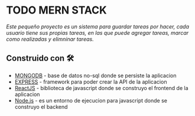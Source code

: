 # TODO MERN STACK
_Este pequeño proyecto es un sistema para guardar tareas por hacer, cada usuario tiene sus propias tareas, en las que puede agregar tareas, marcar como realizadas y elimninar tareas._

## Construido con 🛠️

* [MONGODB](https://www.mongodb.com/) - base de datos no-sql donde se persiste la aplicacion
* [EXPRESS](https://expressjs.com/) - framework para poder crear la API de la aplicacion
* [ReactJS](https://reactjs.org/) - biblioteca de javascript donde se construyo el frontend de la aplicacion
* [Node.js](https://nodejs.org/) - es un entorno de ejecucion para javascript donde se construyo el backend
